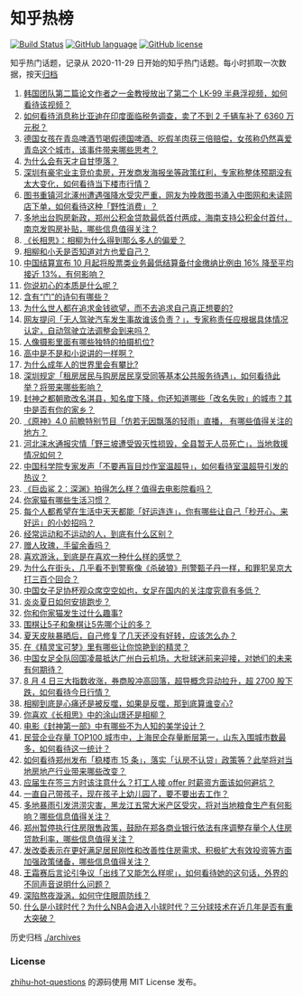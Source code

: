 # 知乎热榜
[![Build Status](https://github.com/ToWeLong/zhihu-hot-questions/workflows/CI/badge.svg)](https://github.com/ToWeLong/zhihu-hot-questions/actions)
[![GitHub language](https://img.shields.io/badge/language-golang-orange.svg)](https://golang.org/)
[![GitHub license](https://img.shields.io/github/license/ToWeLong/zhihu-hot-questions)](https://github.com/ToWeLong/zhihu-hot-questions/blob/main/LICENSE)

知乎热门话题，记录从 2020-11-29 日开始的知乎热门话题。每小时抓取一次数据，按天[归档](./archives)

<!-- BEGIN -->

1. [韩国团队第二篇论文作者之一金教授放出了第二个 LK-99 半悬浮视频，如何看待该视频？](https://www.zhihu.com/question/615553641)
1. [如何看待消息称比亚迪在印度面临税务调查，卖了不到 2 千辆车补了 6360 万元税？](https://www.zhihu.com/question/615313092)
1. [德国女孩在青岛啤酒节喝假德国啤酒、吃假羊肉获三倍赔偿，女孩称仍然喜爱青岛这个城市，该事件带来哪些思考？](https://www.zhihu.com/question/615589224)
1. [为什么会有天才自甘堕落？](https://www.zhihu.com/question/614693467)
1. [深圳有豪宅业主竞价卖房，开发商发海报坐等政策红利，专家称整体预期没有太大变化，如何看待当下楼市行情？](https://www.zhihu.com/question/615568736)
1. [图书重镇河北涿州遭遇强降水受灾严重，网友为挽救图书涌入中图网和未读网店下单，如何看待这种「野性消费」？](https://www.zhihu.com/question/615604829)
1. [多地出台购房新政，郑州公积金贷款最低首付两成，海南支持公积金付首付，南京发购房补贴，哪些信息值得关注？](https://www.zhihu.com/question/615654579)
1. [《长相思》：相柳为什么得到那么多人的偏爱？](https://www.zhihu.com/question/615005210)
1. [相柳和小夭是否知道对方也爱自己？](https://www.zhihu.com/question/446056784)
1. [中国结算宣布 10 月起将股票类业务最低结算备付金缴纳比例由 16% 降至平均接近 13%，有何影响？](https://www.zhihu.com/question/615536954)
1. [你说初心的本质是什么呢？](https://www.zhihu.com/question/610068499)
1. [含有“门”的诗句有哪些？](https://www.zhihu.com/question/614791548)
1. [为什么世人都在追求金钱欲望，而不去追求自己真正想要的?](https://www.zhihu.com/question/614371359)
1. [网友提问「无人驾驶汽车发生事故谁该负责？」，专家称责任应根据具体情况认定，自动驾驶立法调整会到来吗？](https://www.zhihu.com/question/615412178)
1. [人像摄影里面有哪些独特的拍摄机位?](https://www.zhihu.com/question/614024623)
1. [高中是不是和小说讲的一样啊？](https://www.zhihu.com/question/614135640)
1. [为什么成年人的世界里会有攀比?](https://www.zhihu.com/question/485172877)
1. [深圳规定「租房居民与购房居民享受同等基本公共服务待遇」，如何看待此举？将带来哪些影响？](https://www.zhihu.com/question/615222560)
1. [封神之都朝歌改名淇县，知名度下降，你还知道哪些「改名失败」的城市？其中是否有你的家乡？](https://www.zhihu.com/question/614411068)
1. [《原神》4.0 前瞻特别节目「仿若无因飘落的轻雨」直播， 有哪些值得关注的地方？](https://www.zhihu.com/question/615665475)
1. [河北涞水通报灾情「野三坡遭受毁灭性损毁，全县暂无人员死亡」，当地救援情况如何？](https://www.zhihu.com/question/615572228)
1. [中国科学院专家发声「不要再盲目炒作室温超导」，如何看待室温超导引发的热议？](https://www.zhihu.com/question/615588028)
1. [《巨齿鲨 2：深渊》拍得怎么样？值得去电影院看吗？](https://www.zhihu.com/question/615220919)
1. [你家猫有哪些生活习惯？](https://www.zhihu.com/question/562781073)
1. [每个人都希望在生活中天天都能「好运连连」，你有哪些让自己「秒开心、来好运」的小妙招吗？](https://www.zhihu.com/question/615594301)
1. [经常运动和不运动的人，到底有什么区别？](https://www.zhihu.com/question/614793311)
1. [赠人玫瑰，手留余香吗？](https://www.zhihu.com/question/615489658)
1. [喜欢游泳，到底是在喜欢一种什么样的感觉？](https://www.zhihu.com/question/610925521)
1. [为什么在街头，几乎看不到警察像《杀破狼》刑警甄子丹一样，和罪犯吴京大打三百个回合？](https://www.zhihu.com/question/615207570)
1. [中国女子足协杯观众席空空如也，女足在国内的关注度究竟有多低？](https://www.zhihu.com/question/615221210)
1. [炎炎夏日如何安排跑步？](https://www.zhihu.com/question/614622556)
1. [你和你家猫发生过什么趣事?](https://www.zhihu.com/question/614909278)
1. [围棋让5子和象棋让5先哪个让的多？](https://www.zhihu.com/question/605192297)
1. [夏天皮肤暴晒后，自己修复了几天还没有好转，应该怎么办？](https://www.zhihu.com/question/611501301)
1. [在《精灵宝可梦》里有哪些让你惊艳到的精灵？](https://www.zhihu.com/question/304340272)
1. [中国女足全队回国凌晨抵达广州白云机场，大批球迷前来迎接，对她们的未来有何期待？](https://www.zhihu.com/question/615565025)
1. [8 月 4 日三大指数收涨，券商股冲高回落，超导概念异动拉升，超 2700 股下跌，如何看待今日行情？](https://www.zhihu.com/question/615572949)
1. [相柳到底是心痛还是被反噬，如果是反噬，那到底算谁变心?](https://www.zhihu.com/question/615345354)
1. [你喜欢《长相思》中的涂山璟还是相柳？](https://www.zhihu.com/question/614904841)
1. [电影《封神第一部》中有哪些不为人知的美学设计？](https://www.zhihu.com/question/612337049)
1. [民营企业存量 TOP100 城市中，上海民企存量断层第一，山东入围城市数最多，如何看待这一统计？](https://www.zhihu.com/question/615242871)
1. [如何看待郑州发布「稳楼市 15 条」，落实「认房不认贷」政策等？此举将对当地房地产行业带来哪些改变？](https://www.zhihu.com/question/615501760)
1. [应届生在签三方时该注意什么？打工人接 offer 时薪资方面该如何避坑？](https://www.zhihu.com/question/615401702)
1. [一直自己带孩子，现在孩子上幼儿园了，要不要出去工作？](https://www.zhihu.com/question/606243430)
1. [多地暴雨引发洪涝灾害，黑龙江五常大米产区受灾，将对当地粮食生产有何影响？哪些信息值得关注？](https://www.zhihu.com/question/615675123)
1. [郑州暂停执行住房限售政策，鼓励在郑各商业银行依法有序调整存量个人住房贷款利率，哪些信息值得关注？](https://www.zhihu.com/question/615499196)
1. [发改委表示在更好满足居民刚性和改善性住房需求、积极扩大有效投资等方面加强政策储备，哪些信息值得关注？](https://www.zhihu.com/question/615584092)
1. [王霜赛后言论引争议「出线了又能怎么样呢」，如何看待她的这句话，外界的不同声音说明什么问题？](https://www.zhihu.com/question/615578236)
1. [深陷熬夜漩涡，如何守住眼周防线？](https://www.zhihu.com/question/615450194)
1. [什么是小球时代？为什么NBA会进入小球时代？三分球技术在近几年是否有重大突破？](https://www.zhihu.com/question/306185682)

<!-- END -->

历史归档 [./archives](./archives)


### License
[zhihu-hot-questions](https://github.com/towelong/zhihu-hot-questions) 的源码使用 MIT License 发布。